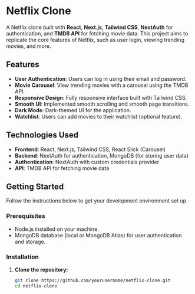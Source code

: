 # Netflix Clone

A Netflix clone built with **React**, **Next.js**, **Tailwind CSS**, **NextAuth** for authentication, and **TMDB API** for fetching movie data. This project aims to replicate the core features of Netflix, such as user login, viewing trending movies, and more.

## Features

- **User Authentication**: Users can log in using their email and password.
- **Movie Carousel**: View trending movies with a carousel using the TMDB API.
- **Responsive Design**: Fully responsive interface built with Tailwind CSS.
- **Smooth UI**: Implemented smooth scrolling and smooth page transitions.
- **Dark Mode**: Dark-themed UI for the application.
- **Watchlist**: Users can add movies to their watchlist (optional feature).

## Technologies Used

- **Frontend**: React, Next.js, Tailwind CSS, React Slick (Carousel)
- **Backend**: NextAuth for authentication, MongoDB (for storing user data)
- **Authentication**: NextAuth with custom credentials provider
- **API**: TMDB API for fetching movie data

## Getting Started

Follow the instructions below to get your development environment set up.

### Prerequisites

- Node.js installed on your machine.
- MongoDB database (local or MongoDB Atlas) for user authentication and storage.

### Installation

1. **Clone the repository:**

   ```bash
   git clone https://github.com/yourusername/netflix-clone.git
   cd netflix-clone
